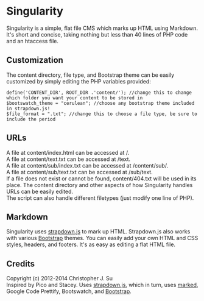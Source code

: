 # Singularity

Singularity is a simple, flat file CMS which marks up HTML using Markdown. It's short and concise, taking nothing but less than 40 lines of PHP code and an htaccess file.

## Customization

The content directory, file type, and Bootstrap theme can be easily customized by simply editing the PHP variables provided:

	define('CONTENT_DIR', ROOT_DIR .'content/'); //change this to change which folder you want your content to be stored in
	$bootswatch_theme = "cerulean"; //choose any bootstrap theme included in strapdown.js!
	$file_format = ".txt"; //change this to choose a file type, be sure to include the period

## URLs

A file at content/index.html can be accessed at /.  
A file at content/text.txt can be accessed at /text.  
A file at content/sub/index.txt can be accessed at /content/sub/.  
A file at content/sub/text.txt can be accessed at /sub/text.  
If a file does not exist or cannot be found, content/404.txt will be used in its place. The content directory and other aspects of how Singularity handles URLs can be easily edited.  
The script can also handle different filetypes (just modify one line of PHP).

## Markdown

Singularity uses [strapdown.js](#credits) to mark up HTML. Strapdown.js also works with various [Bootstrap](#credits) themes. You can easily add your own HTML and CSS styles, headers, and footers. It's as easy as editing a flat HTML file.

## Credits
Copyright (c) 2012-2014 Christopher J. Su  
Inspired by Pico and Stacey.
Uses [strapdown.js](http://strapdownjs.com/), which in turn, uses [marked](https://github.com/chjj/marked/), Google Code Prettify, Bootswatch, and [Bootstrap](http://twitter.github.com/bootstrap/).
